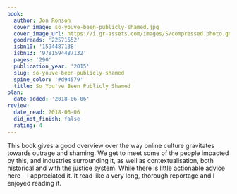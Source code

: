 ```yaml
---
book:
  author: Jon Ronson
  cover_image: so-youve-been-publicly-shamed.jpg
  cover_image_url: https://i.gr-assets.com/images/S/compressed.photo.goodreads.com/books/1413749614l/22571552._SX98_.jpg
  goodreads: '22571552'
  isbn10: '1594487138'
  isbn13: '9781594487132'
  pages: '290'
  publication_year: '2015'
  slug: so-youve-been-publicly-shamed
  spine_color: '#d94579'
  title: So You've Been Publicly Shamed
plan:
  date_added: '2018-06-06'
review:
  date_read: 2018-06-06
  did_not_finish: false
  rating: 4
---
```


This book gives a good overview over the way online culture gravitates towards outrage and shaming. We get to meet some of the people impacted by this, and industries surrounding it, as well as contextualisation, both historical and with the justice system. While there is little actionable advice here – I appreciated it. It read like a very long, thorough reportage and I enjoyed reading it.
